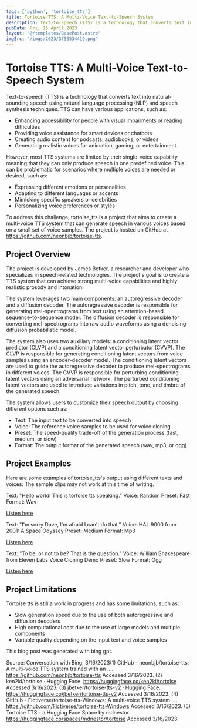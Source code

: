 ```yaml
---
tags: ['python', 'tortoise_tts']
title: Tortoise TTS: A Multi-Voice Text-to-Speech System
description: Text-to-speech (TTS) is a technology that converts text into natural-sounding speech using natural language processing (NLP) and speech synthesis techniques.
pubDate: Fri, 15 April 2023
layout: "@/templates/BasePost.astro"
imgSrc: "/imgs/2023/3750534419.png"
---
```


# Tortoise TTS: A Multi-Voice Text-to-Speech System

Text-to-speech (TTS) is a technology that converts text into natural-sounding speech using natural language processing (NLP) and speech synthesis techniques. TTS can have various applications, such as:

- Enhancing accessibility for people with visual impairments or reading difficulties
- Providing voice assistance for smart devices or chatbots
- Creating audio content for podcasts, audiobooks, or videos
- Generating realistic voices for animation, gaming, or entertainment

However, most TTS systems are limited by their single-voice capability, meaning that they can only produce speech in one predefined voice. This can be problematic for scenarios where multiple voices are needed or desired, such as:

- Expressing different emotions or personalities
- Adapting to different languages or accents
- Mimicking specific speakers or celebrities
- Personalizing voice preferences or styles

To address this challenge, tortoise_tts is a project that aims to create a multi-voice TTS system that can generate speech in various voices based on a small set of voice samples. The project is hosted on GitHub at https://github.com/neonbjb/tortoise-tts.

## Project Overview

The project is developed by James Betker, a researcher and developer who specializes in speech-related technologies. The project's goal is to create a TTS system that can achieve strong multi-voice capabilities and highly realistic prosody and intonation.

The system leverages two main components: an autoregressive decoder and a diffusion decoder. The autoregressive decoder is responsible for generating mel-spectrograms from text using an attention-based sequence-to-sequence model. The diffusion decoder is responsible for converting mel-spectrograms into raw audio waveforms using a denoising diffusion probabilistic model.

The system also uses two auxiliary models: a conditioning latent vector predictor (CLVP) and a conditioning latent vector perturbator (CVVP). The CLVP is responsible for generating conditioning latent vectors from voice samples using an encoder-decoder model. The conditioning latent vectors are used to guide the autoregressive decoder to produce mel-spectrograms in different voices. The CVVP is responsible for perturbing conditioning latent vectors using an adversarial network. The perturbed conditioning latent vectors are used to introduce variations in pitch,
tone,
and timbre of the generated speech.

The system allows users to customize their speech output by choosing different options such as:

- Text: The input text to be converted into speech
- Voice: The reference voice samples to be used for voice cloning
- Preset: The speed-quality trade-off of the generation process (fast,
medium,
or slow)
- Format: The output format of the generated speech (wav,
mp3,
or ogg)

## Project Examples

Here are some examples of tortoise_tts's output using different texts and voices: The sample clips may not work at this time of writing.

Text: "Hello world! This is tortoise tts speaking."
Voice: Random
Preset: Fast
Format: Wav

[Listen here](https://huggingface.co/spaces/mdnestor/tortoise?audio=hello-world-random-fast.wav)

Text: "I'm sorry Dave, I'm afraid I can't do that."
Voice: HAL 9000 from 2001: A Space Odyssey
Preset: Medium
Format: Mp3

[Listen here](https://huggingface.co/spaces/mdnestor/tortoise?audio=hal9000-medium.mp3)

Text: "To be, or not to be? That is the question."
Voice: William Shakespeare from Eleven Labs Voice Cloning Demo
Preset: Slow
Format: Ogg

[Listen here](https://huggingface.co/spaces/mdnestor/tortoise?audio=shakespeare-slow.ogg)

## Project Limitations

Tortoise tts is still a work in progress and has some limitations, such as:

- Slow generation speed due to the use of both autoregressive and diffusion decoders
- High computational cost due to the use of large models and multiple components
- Variable quality depending on the input text and voice samples


This blog post was generated with bing gpt.

Source: Conversation with Bing, 3/16/2023(1) GitHub - neonbjb/tortoise-tts: A multi-voice TTS system trained with an .... https://github.com/neonbjb/tortoise-tts Accessed 3/16/2023.
(2) ken2ki/tortoise · Hugging Face. https://huggingface.co/ken2ki/tortoise Accessed 3/16/2023.
(3) jbetker/tortoise-tts-v2 · Hugging Face. https://huggingface.co/jbetker/tortoise-tts-v2 Accessed 3/16/2023.
(4) GitHub - Fictiverse/tortoise-tts-Windows: A multi-voice TTS system .... https://github.com/Fictiverse/tortoise-tts-Windows Accessed 3/16/2023.
(5) Tortoise TTS - a Hugging Face Space by mdnestor. https://huggingface.co/spaces/mdnestor/tortoise Accessed 3/16/2023.